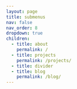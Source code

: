 ```yaml
---
layout: page
title: submenus
nav: false
nav_order: 8
dropdown: true
children:
  - title: about
    permalink: /
  - title: projects
    permalink: /projects/
  - title: divider
  - title: blog
    permalink: /blog/
---
```

